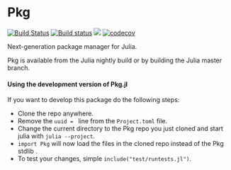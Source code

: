 # Pkg

[![Build Status](https://travis-ci.org/JuliaLang/Pkg.jl.svg?branch=master)](https://travis-ci.org/JuliaLang/Pkg.jl) [![Build status](https://ci.appveyor.com/api/projects/status/7q884kyh6f733uyk/branch/master?svg=true)](https://ci.appveyor.com/project/KristofferC/pkg-jl/branch/master) [![](https://img.shields.io/badge/docs-latest-blue.svg)](https://julialang.github.io/Pkg.jl/latest/) [![codecov](https://codecov.io/gh/JuliaLang/Pkg.jl/branch/master/graph/badge.svg)](https://codecov.io/gh/JuliaLang/Pkg.jl)

Next-generation package manager for Julia.

Pkg is available from the Julia nightly build or by building the Julia master branch.


#### Using the development version of Pkg.jl

If you want to develop this package do the following steps:
- Clone the repo anywhere.
- Remove the `uuid = ` line from the `Project.toml` file.
- Change the current directory to the Pkg repo you just cloned and start julia with `julia --project`.
- `import Pkg` will now load the files in the cloned repo instead of the Pkg stdlib .
- To test your changes, simple `include("test/runtests.jl")`.
